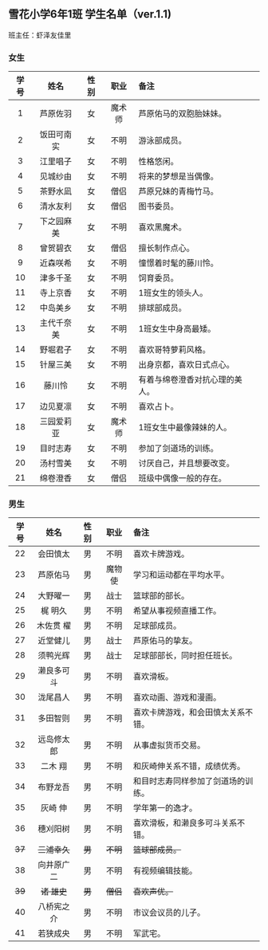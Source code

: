 ## 雪花小学6年1班 学生名单（ver.1.1)

班主任：虾泽友佳里

### 女生

|学号|姓名|性别|职业|备注|
|:--:|:--:|:--:|:--:|:--|
|1|芦原佐羽|女|魔术师|芦原佑马的双胞胎妹妹。|
|2|饭田可南实|女|不明|游泳部成员。|
|3|江里唱子|女|不明|性格悠闲。|
|4|见城纱由|女|不明|将来的梦想是当偶像。|
|5|茶野水凪|女|僧侣|芦原兄妹的青梅竹马。|
|6|清水友利|女|僧侣|图书委员。|
|7|下之园麻美|女|不明|喜欢黑魔术。|
|8|曾贺碧衣|女|僧侣|擅长制作点心。|
|9|近森咲希|女|不明|憧憬着时髦的藤川怜。|
|10|津多千圣|女|不明|饲育委员。|
|11|寺上京香|女|不明|1班女生的领头人。|
|12|中岛美乡|女|不明|排球部成员。|
|13|主代千奈美|女|不明|1班女生中身高最矮。|
|14|野堀君子|女|不明|喜欢哥特萝莉风格。|
|15|针屋三美|女|不明|出身京都，喜欢日式点心。|
|16|藤川怜|女|不明|有着与绵卷澄香对抗心理的美人。|
|17|边见夏凛|女|不明|喜欢占卜。|
|18|三园爱莉亚|女|魔术师|1班女生中最像辣妹的人。|
|19|目时志寿|女|不明|参加了剑道场的训练。|
|20|汤村雪美|女|不明|讨厌自己，并且想要改变。|
|21|绵卷澄香|女|僧侣|班级中偶像一般的存在。|

### 男生

|学号|姓名|性别|职业|备注|
|:--:|:--:|:--:|:--:|:--|
|22|会田慎太|男|不明|喜欢卡牌游戏。|
|23|芦原佑马|男|魔物使|学习和运动都在平均水平。|
|24|大野曜一|男|战士|篮球部的部长。|
|25|梶 明久|男|不明|希望从事视频直播工作。|
|26|木佐贯 櫂|男|不明|足球部成员。|
|27|近堂健儿|男|战士|芦原佑马的挚友。|
|28|须鸭光辉|男|战士|足球部部长，同时担任班长。|
|29|濑良多可斗|男|不明|喜欢滑板。|
|30|泷尾昌人|男|不明|喜欢动画、游戏和漫画。|
|31|多田智则|男|不明|喜欢卡牌游戏，和会田慎太关系不错。|
|32|远岛修太郎|男|不明|从事虚拟货币交易。|
|33|二木 翔|男|不明|和灰崎伸关系不错，成绩优秀。|
|34|布野龙吾|男|不明|和目时志寿同样参加了剑道场的训练。|
|35|灰崎 伸|男|不明|学年第一的逸才。|
|36|穗刈阳树|男|不明|喜欢滑板，和濑良多可斗关系不错。|
|~~37~~|~~三浦幸久~~|~~男~~|~~不明~~|~~篮球部成员。~~|
|38|向井原广二|男|不明|有视频编辑技能。|
|~~39~~|~~诸 雄史~~|~~男~~|~~僧侣~~|~~喜欢声优。~~|
|40|八桥宪之介|男|不明|市议会议员的儿子。|
|41|若狭成央|男|不明|军武宅。|

